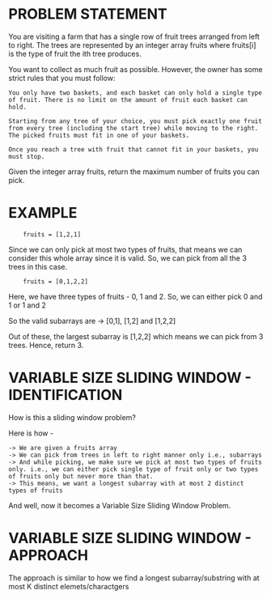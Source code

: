 # PROBLEM STATEMENT

You are visiting a farm that has a single row of fruit trees arranged from left to right. The trees are represented by an integer array fruits where fruits[i] is the type of fruit the ith tree produces.

You want to collect as much fruit as possible. However, the owner has some strict rules that you must follow:

    You only have two baskets, and each basket can only hold a single type of fruit. There is no limit on the amount of fruit each basket can hold.

    Starting from any tree of your choice, you must pick exactly one fruit from every tree (including the start tree) while moving to the right. The picked fruits must fit in one of your baskets.

    Once you reach a tree with fruit that cannot fit in your baskets, you must stop.


Given the integer array fruits, return the maximum number of fruits you can pick.

# EXAMPLE

        fruits = [1,2,1]

Since we can only pick at most two types of fruits, that means we can consider this whole array since it is valid. So, we can pick from all the 3 trees in this case.


        fruits = [0,1,2,2]

Here, we have three types of fruits - 0, 1 and 2. So, we can either pick 0 and 1 or 1 and 2

So the valid subarrays are -> [0,1], [1,2] and [1,2,2]

Out of these, the largest subarray is [1,2,2] which means we can pick from 3 trees. Hence, return 3.


# VARIABLE SIZE SLIDING WINDOW - IDENTIFICATION

How is this a sliding window problem?

Here is how - 

    -> We are given a fruits array
    -> We can pick from trees in left to right manner only i.e., subarrays
    -> And while picking, we make sure we pick at most two types of fruits only. i.e., we can either pick single type of fruit only or two types of fruits only but never more than that.
    -> This means, we want a longest subarray with at most 2 distinct types of fruits

And well, now it becomes a Variable Size Sliding Window Problem.

# VARIABLE SIZE SLIDING WINDOW - APPROACH

The approach is similar to how we find a longest subarray/substring with at most K distinct elemets/charactgers
